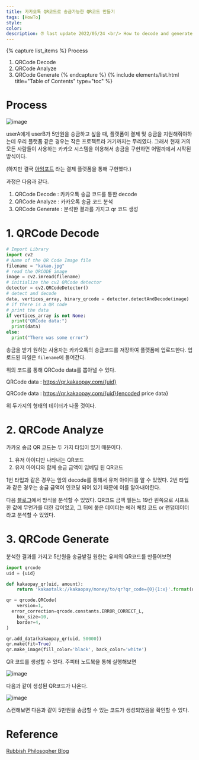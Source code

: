 ```yaml
---
title: 카카오톡 QR코드로 송금가능한 QR코드 만들기
tags: [HowTo]
style: 
color: 
description: ⏰ last update 2022/05/24 <br/> How to decode and generate KakaoTalk QR code
---
```


{% capture list_items %}
Process
1. QRCode Decode
2. QRCode Analyze
3. QRCode Generate 
{% endcapture %}
{% include elements/list.html title="Table of Contents" type="toc" %}

# Process

![image](https://user-images.githubusercontent.com/40678696/169950104-5215de83-c050-4f76-8c7a-07910d29e074.png)

userA에게 userB가 5만원을 송금하고 싶을 때, 플랫폼이 결제 및 송금을 지원해줘야하는데 우리 플랫폼 같은 경우는 작은 프로젝트라 거기까지는 무리였다. 그래서 현재 거의 모든 사람들이 사용하는 카카오 시스템을 이용해서 송금을 구현하면 어떨까에서 시작된 방식이다.

(하지만 결국 [아임포트](https://github.com/iamport/iamport-manual) 라는 결제 플랫폼을 통해 구현했다.)

과정은 다음과 같다.

1. QRCode Decode : 카카오톡 송금 코드를 통한 decode
2. QRCode Analyze : 카카오톡 송금 코드 분석
3. QRCode Generate : 분석한 결과를 가지고 qr 코드 생성



# 1. QRCode Decode

```python
# Import Library
import cv2
# Name of the QR Code Image file
filename = "kakao.jpg"
# read the QRCODE image
image = cv2.imread(filename)
# initialize the cv2 QRCode detector
detector = cv2.QRCodeDetector()
# detect and decode
data, vertices_array, binary_qrcode = detector.detectAndDecode(image)
# if there is a QR code
# print the data
if vertices_array is not None:
  print("QRCode data:")
  print(data)
else:
  print("There was some error")
```



송금을 받기 원하는 사용자는 카카오톡의 송금코드를 저장하여 플랫폼에 업로드한다. 업로드된 파일은  `filename`에 들어간다.

위의 코드를 통해 QRCode data를 뽑아낼 수 있다.

QRCode data : https://qr.kakaopay.com/{uid}

QRCode data : https://qr.kakaopay.com/{uid}{encoded price data}

위 두가지의 형태의 데이터가 나올 것이다.

# 2. QRCode Analyze



카카오 송금 QR 코드는 두 가지 타입이 있기 때문이다.

1. 유저 아이디만 나타내는 QR코드
2. 유저 아이디와 함께 송금 금액이 임베딩 된 QR코드

1번 타입과 같은 경우는 앞의 decode를 통해서 유저 아이디를 알 수 있었다. 2번 타입과 같은 경우는 송금 금액이 인코딩 되어 있기 때문에 이를 알아내야한다. 

다음 [블로그](http://philosophical.one/posts/kakaopay-qrcode/)에서 방식을 분석할 수 있었다. QR코드 금액 필든느 19칸 왼쪽으로 시프트 한 값에 무언가를 더한 값이었고, 그 뒤에 붙은 데이터는 에러 체킹 코드 or 랜덤데이터 라고 분석할 수 있었다.

# 3. QRCode Generate 

분석한 결과를 가지고 5만원을 송금받길 원한는 유저의 QR코드를 만들어보면

```python
import qrcode
uid = {uid}

def kakaopay_qr(uid, amount):
    return 'kakaotalk://kakaopay/money/to/qr?qr_code={0}{1:x}'.format(uid, amount << 19)

qr = qrcode.QRCode(
    version=1,
  error_correction=qrcode.constants.ERROR_CORRECT_L,
    box_size=10,
    border=4,
)

qr.add_data(kakaopay_qr(uid, 50000)) 
qr.make(fit=True)
qr.make_image(fill_color='black', back_color='white')
```

QR 코드를 생성할 수 있다. 주피터 노트북을 통해 실행해보면

![image](https://user-images.githubusercontent.com/40678696/169953633-1bcc5f2b-bcf8-445f-8c03-dc4d1a577192.png)

다음과 같이 생성된 QR코드가 나온다.

![image](https://user-images.githubusercontent.com/40678696/169953902-92209d1a-71b7-4dd1-a295-07cd8fb0b5f0.png)

스캔해보면 다음과 같이 5만원을 송금할 수 있는 코드가 생성되었음을 확인할 수 있다.

# Reference

[Rubbish Philosopher Blog](http://philosophical.one/posts/kakaopay-qrcode/)